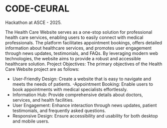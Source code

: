 # CODE-CEURAL
Hackathon at ASCE - 2025.


The Health Care Website serves as a one-stop solution for professional health care services, enabling users to easily connect with medical professionals. The platform facilitates appointment bookings, offers detailed information about healthcare services, and promotes user engagement through news updates, testimonials, and FAQs. By leveraging modern web technologies, the website aims to provide a robust and accessible healthcare solution. 
Project Objectives:
The primary objectives of the Health Care Website project are as follows:
- User-Friendly Design: Create a website that is easy to navigate and meets the needs of patients.
-Appointment Booking: Enable users to book appointments with medical specialists effortlessly.
- Information Hub: Provide comprehensive details about doctors, services, and health facilities.
- User Engagement: Enhance interaction through news updates, patient testimonials, and frequently asked questions.
- Responsive Design: Ensure accessibility and usability for both desktop and mobile users.
